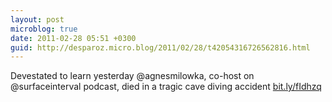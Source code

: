 ```yaml
---
layout: post
microblog: true
date: 2011-02-28 05:51 +0300
guid: http://desparoz.micro.blog/2011/02/28/t42054316726562816.html
---
```

Devestated to learn yesterday @agnesmilowka, co-host on @surfaceinterval podcast, died in a tragic cave diving accident [bit.ly/fIdhzq](http://bit.ly/fIdhzq)
